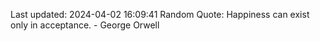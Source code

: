 Last updated: 2024-04-02 16:09:41
Random Quote: Happiness can exist only in acceptance. - George Orwell